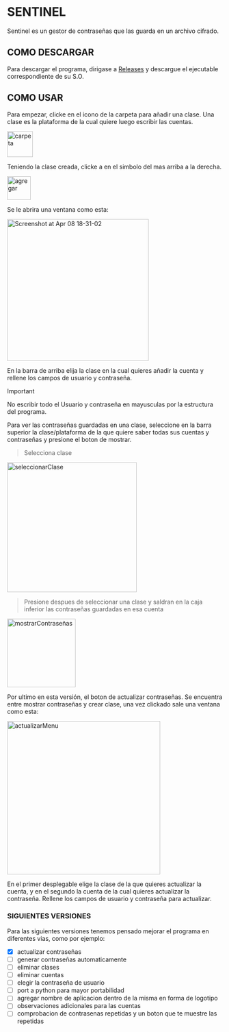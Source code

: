 # SENTINEL
Sentinel es un gestor de contraseñas que las guarda en un archivo cifrado.

## COMO DESCARGAR
Para descargar el programa, dirigase a [Releases](https://github.com/RaeZ04/Sentinel/releases/tag/V1.0) y descargue el ejecutable correspondiente de su S.O.

## COMO USAR
Para empezar, clicke en el icono de la carpeta para añadir una clase.
Una clase es la plataforma de la cual quiere luego escribir las cuentas.

<img width="60" alt="carpeta" src="https://github.com/RaeZ04/Sentinel/assets/102594905/dd4ec64a-d668-4039-b4a9-d931a75c807f">


Teniendo la clase creada, clicke a en el simbolo del mas arriba a la derecha.

<img width="55" alt="agregar" src="https://github.com/RaeZ04/Sentinel/assets/102594905/e5800075-98b0-477f-8952-487e0a0972e7">

Se le abrira una ventana como esta: 

<img width="331" alt="Screenshot at Apr 08 18-31-02" src="https://github.com/RaeZ04/Sentinel/assets/102594905/813a72c1-7239-4b75-ab9b-cc5b6f569043">

En la barra de arriba elija la clase en la cual quieres añadir la cuenta y rellene los campos de usuario y contraseña.
> [!IMPORTANT]
> No escribir todo el Usuario y contraseña en mayusculas por la estructura del programa.

Para ver las contraseñas guardadas en una clase, seleccione en la barra superior la clase/plataforma de la que quiere saber todas sus cuentas y contraseñas y presione el boton de mostrar.

>Selecciona clase
<img width="303" alt="seleccionarClase" src="https://github.com/RaeZ04/Sentinel/assets/102594905/26e018bf-85b3-4a13-b904-c1741166a98f">

>Presione despues de seleccionar una clase y saldran en la caja inferior las contraseñas guardadas en esa cuenta
<img width="160" alt="mostrarContraseñas" src="https://github.com/RaeZ04/Sentinel/assets/102594905/0d8c8328-b971-4d0e-809f-d443966ae041">


Por ultimo en esta versión, el boton de actualizar contraseñas. Se encuentra entre mostrar contraseñas y crear clase, una vez clickado sale una ventana como esta:

<img width="358" alt="actualizarMenu" src="https://github.com/RaeZ04/Sentinel/assets/102594905/577265f2-e9fc-466c-8bbd-61bae2ef9888">


En el primer desplegable elige la clase de la que quieres actualizar la cuenta, y en el segundo la cuenta de la cual quieres actualizar la contraseña. Rellene los campos de usuario y contraseña para actualizar.

### SIGUIENTES VERSIONES
Para las siguientes versiones tenemos pensado mejorar el programa en diferentes vias, como por ejemplo:
- [x] actualizar contraseñas
- [ ] generar contraseñas automaticamente
- [ ] eliminar clases
- [ ] eliminar cuentas
- [ ] elegir la contraseña de usuario
- [ ] port a python para mayor portabilidad
- [ ] agregar nombre de aplicacion dentro de la misma en forma de logotipo
- [ ] observaciones adicionales para las cuentas
- [ ] comprobacion de contrasenas repetidas y un boton que te muestre las repetidas
